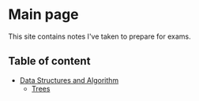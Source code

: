 # Main page


This site contains notes I've taken to prepare for exams.

## Table of content
- [Data Structures and Algorithm](#paste-your-document-in-here)
  * [Trees](#and-a-table-of-contents)

